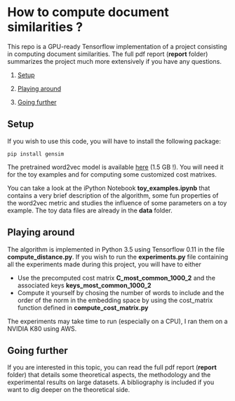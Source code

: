 # How to compute document similarities ? 

This repo is a GPU-ready Tensorflow implementation of a project consisting in computing document similarities. The full pdf report (__report__ folder) summarizes the project much more extensively if you have any questions.

1. [Setup](#setup)

2. [Playing around](#playing-around)

3. [Going further](#going-further)

 
## Setup 

If you wish to use this code, you will have to install the following package:
```
pip install gensim 
```
The pretrained word2vec model is available [here](https://drive.google.com/file/d/0B7XkCwpI5KDYNlNUTTlSS21pQmM/edit) (1.5 GB !). You will need it for the toy examples and for computing some customized cost matrixes. 

You can take a look at the iPython Notebook __toy_examples.ipynb__ that contains a very brief description of the algorithm, some fun properties of the word2vec metric and studies the influence of some parameters on a toy example. The toy data files are already in the __data__ folder.  

## Playing around

The algorithm is implemented in Python 3.5 using Tensorflow 0.11 in the file __compute_distance.py__. If you wish to run the __experiments.py__ file containing all the experiments made during this project, you will have to either 

* Use the precomputed cost matrix __C_most_common_1000_2__ and the associated keys __keys_most_common_1000_2__
* Compute it yourself by chosing the number of words to include and the order of the norm in the embedding space by using the cost_matrix function defined in __compute_cost_matrix.py__ 

The experiments may take time to run (especially on a CPU), I ran them on a NVIDIA K80 using AWS.

## Going further

If you are interested in this topic, you can read the full pdf report (__report__ folder) that details some theoretical aspects, the methodology and the experimental results on large datasets. A bibliography is included if you want to dig deeper on the theoretical side. 

